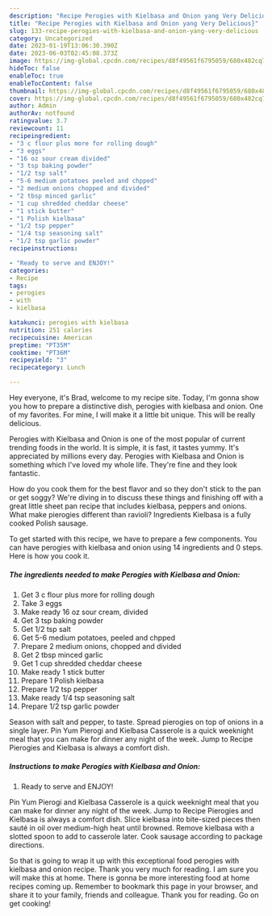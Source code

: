 ```yaml
---
description: "Recipe Perogies with Kielbasa and Onion yang Very Delicious}"
title: "Recipe Perogies with Kielbasa and Onion yang Very Delicious}"
slug: 133-recipe-perogies-with-kielbasa-and-onion-yang-very-delicious
category: Uncategorized
date: 2023-01-19T13:06:30.390Z
date: 2023-06-03T02:45:08.373Z
image: https://img-global.cpcdn.com/recipes/d8f49561f6795059/680x482cq70/perogies-with-kielbasa-and-onion-recipe-main-photo.jpg
hideToc: false
enableToc: true
enableTocContent: false
thumbnail: https://img-global.cpcdn.com/recipes/d8f49561f6795059/680x482cq70/perogies-with-kielbasa-and-onion-recipe-main-photo.jpg
cover: https://img-global.cpcdn.com/recipes/d8f49561f6795059/680x482cq70/perogies-with-kielbasa-and-onion-recipe-main-photo.jpg
author: Admin
authorAv: notfound
ratingvalue: 3.7
reviewcount: 11
recipeingredient:
- "3 c flour plus more for rolling dough"
- "3 eggs"
- "16 oz sour cream divided"
- "3 tsp baking powder"
- "1/2 tsp salt"
- "5-6 medium potatoes peeled and chpped"
- "2 medium onions chopped and divided"
- "2 tbsp minced garlic"
- "1 cup shredded cheddar cheese"
- "1 stick butter"
- "1 Polish kielbasa"
- "1/2 tsp pepper"
- "1/4 tsp seasoning salt"
- "1/2 tsp garlic powder"
recipeinstructions:

- "Ready to serve and ENJOY!"
categories:
- Recipe
tags:
- perogies
- with
- kielbasa

katakunci: perogies with kielbasa 
nutrition: 251 calories
recipecuisine: American
preptime: "PT35M"
cooktime: "PT36M"
recipeyield: "3"
recipecategory: Lunch

---
```



Hey everyone, it's Brad, welcome to my recipe site. Today, I'm gonna show you how to prepare a distinctive dish, perogies with kielbasa and onion. One of my favorites. For mine, I will make it a little bit unique. This will be really delicious.

Perogies with Kielbasa and Onion is one of the most popular of current trending foods in the world. It is simple, it is fast, it tastes yummy. It's appreciated by millions every day. Perogies with Kielbasa and Onion is something which I've loved my whole life. They're fine and they look fantastic.

How do you cook them for the best flavor and so they don&#39;t stick to the pan or get soggy? We&#39;re diving in to discuss these things and finishing off with a great little sheet pan recipe that includes kielbasa, peppers and onions. What make pierogies different than ravioli? Ingredients Kielbasa is a fully cooked Polish sausage.


To get started with this recipe, we have to prepare a few components. You can have perogies with kielbasa and onion using 14 ingredients and 0 steps. Here is how you cook it.

<!--inarticleads1-->

##### The ingredients needed to make Perogies with Kielbasa and Onion:

1. Get 3 c flour plus more for rolling dough
1. Take 3 eggs
1. Make ready 16 oz sour cream, divided
1. Get 3 tsp baking powder
1. Get 1/2 tsp salt
1. Get 5-6 medium potatoes, peeled and chpped
1. Prepare 2 medium onions, chopped and divided
1. Get 2 tbsp minced garlic
1. Get 1 cup shredded cheddar cheese
1. Make ready 1 stick butter
1. Prepare 1 Polish kielbasa
1. Prepare 1/2 tsp pepper
1. Make ready 1/4 tsp seasoning salt
1. Prepare 1/2 tsp garlic powder


Season with salt and pepper, to taste. Spread pierogies on top of onions in a single layer. Pin Yum Pierogi and Kielbasa Casserole is a quick weeknight meal that you can make for dinner any night of the week. Jump to Recipe Pierogies and Kielbasa is always a comfort dish. 

<!--inarticleads2-->

##### Instructions to make Perogies with Kielbasa and Onion:


1. Ready to serve and ENJOY!

Pin Yum Pierogi and Kielbasa Casserole is a quick weeknight meal that you can make for dinner any night of the week. Jump to Recipe Pierogies and Kielbasa is always a comfort dish. Slice kielbasa into bite-sized pieces then sauté in oil over medium-high heat until browned. Remove kielbasa with a slotted spoon to add to casserole later. Cook sausage according to package directions. 

So that is going to wrap it up with this exceptional food perogies with kielbasa and onion recipe. Thank you very much for reading. I am sure you will make this at home. There is gonna be more interesting food at home recipes coming up. Remember to bookmark this page in your browser, and share it to your family, friends and colleague. Thank you for reading. Go on get cooking!
